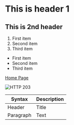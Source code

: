 # This is header 1
## This is 2nd header

1. First item
2. Second item
3. Third item

- First item
- Second item
- Third item

[Home Page](https://mindhula-desoysa.github.io/)

![HTTP 203](https://httpstatusdogs.com/img/203.jpg)

| Syntax | Description |
| ----------- | ----------- |
| Header | Title |
| Paragraph | Text |
